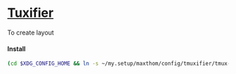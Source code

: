 # [Tuxifier](https://github.com/jimeh/tmuxifier)

To create layout

#### Install

```sh
(cd $XDG_CONFIG_HOME && ln -s ~/my.setup/maxthom/config/tmuxifier/tmux-layouts/ tmux-layouts)
```

